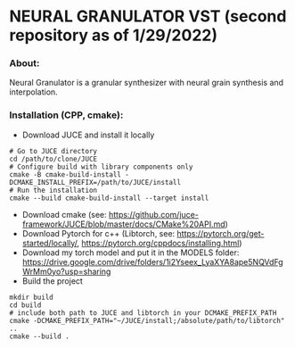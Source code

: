 # NEURAL GRANULATOR VST (second repository as of 1/29/2022)

### About:

Neural Granulator is a granular synthesizer with neural grain synthesis and interpolation.


### Installation (CPP, cmake):
 - Download JUCE and install it locally
 ```
# Go to JUCE directory
cd /path/to/clone/JUCE
# Configure build with library components only
cmake -B cmake-build-install -DCMAKE_INSTALL_PREFIX=/path/to/JUCE/install
# Run the installation
cmake --build cmake-build-install --target install
```
 - Download cmake (see: https://github.com/juce-framework/JUCE/blob/master/docs/CMake%20API.md)
 - Download Pytorch for c++ (Libtorch, see: https://pytorch.org/get-started/locally/, https://pytorch.org/cppdocs/installing.html) 
 - Download my torch model and put it in the MODELS folder: https://drive.google.com/drive/folders/1i2Yseex_LyaXYA8ape5NQVdFgWrMm0yo?usp=sharing
 - Build the project
```
mkdir build 
cd build 
# include both path to JUCE and libtorch in your DCMAKE_PREFIX_PATH
cmake -DCMAKE_PREFIX_PATH="~/JUCE/install;/absolute/path/to/libtorch" ..
cmake --build .
```
